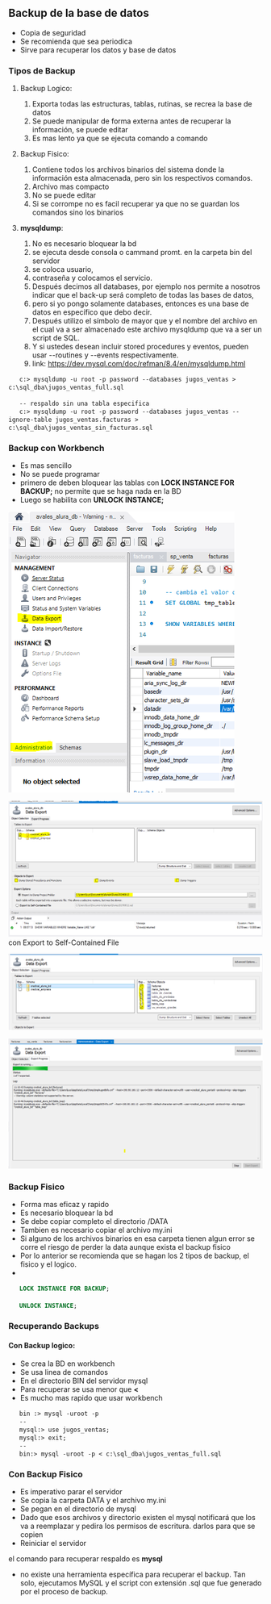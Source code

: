 ## Backup de la base de datos

- Copia de seguridad
- Se recomienda que sea periodica
- Sirve para recuperar los datos y base de datos 
  
### Tipos de Backup

1. Backup Logico:
   1. Exporta todas las estructuras, tablas, rutinas, se recrea la base de datos
   2. Se puede manipular de forma externa antes de recuperar la información, se puede editar
   3. Es mas lento ya que se ejecuta comando a comando
   
2. Backup Fisico:
   1. Contiene todos los archivos binarios del sistema donde la información esta almacenada, pero sin los respectivos comandos.
   2. Archivo mas compacto
   3. No se puede editar
   4. Si se corrompe no es facil recuperar ya que no se guardan los comandos sino los binarios
   
3. **mysqldump**:
   1. No es necesario bloquear la bd
   2. se ejecuta desde consola o cammand promt. en la carpeta bin del servidor
   3. se coloca usuario, 
   4. contraseña y colocamos el servicio.
   5. Después decimos all databases, por ejemplo nos permite a nosotros indicar que el back-up será completo de todas las bases de datos, 
   6. pero si yo pongo solamente databases, entonces es una base de datos en específico que debo decir.
   7. Después utilizo el símbolo de mayor que y el nombre del archivo en el cual va a ser almacenado este archivo mysqldump que va a ser un script de SQL.
   8. Y si ustedes desean incluir stored procedures y eventos, pueden usar --routines y --events respectivamente.
   9. link: https://dev.mysql.com/doc/refman/8.4/en/mysqldump.html

```dos
   c:> mysqldump -u root -p password --databases jugos_ventas > c:\sql_dba\jugos_ventas_full.sql

   -- respaldo sin una tabla especifica
   c:> mysqldump -u root -p password --databases jugos_ventas --ignore-table jugos_ventas.facturas > c:\sql_dba\jugos_ventas_sin_facturas.sql

```

### Backup con Workbench

- Es mas sencillo
- No se puede programar
- primero de deben bloquear las tablas con **LOCK INSTANCE FOR BACKUP;** no permite que se haga nada en la BD
- Luego se habilita con **UNLOCK INSTANCE;** 


![Backup 1](/imagenes/clase05/b_1.png)


![Backup 2](/imagenes/clase05/b_2.png)
con Export to Self-Contained File


![Backup 3](/imagenes/clase05/b_3.png)

![Backup 4](/imagenes/clase05/b_4.png)


### Backup Fisico


- Forma mas eficaz y rapido
- Es necesario bloquear la bd
- Se debe copiar completo el directorio /DATA
- Tambien es necesario copiar el archivo my.ini
- Si alguno de los archivos binarios en esa carpeta tienen algun error se corre el riesgo de perder la data aunque exista el backup fisico
- Por lo anterior se recomienda que se hagan los 2 tipos de backup, el fisico y el logico.
- 

```sql
   LOCK INSTANCE FOR BACKUP;

   UNLOCK INSTANCE;
```

### Recuperando Backups

#### Con Backup logico:

- Se crea la BD en workbench
- Se usa linea de comandos
- En el directorio BIN del servidor mysql
- Para recuperar se usa menor que **<**
- Es mucho mas rapido que usar workbench


```dos
   bin :> mysql -uroot -p
   --
   mysql:> use jugos_ventas;
   mysql:> exit;
   --
   bin:> mysql -uroot -p < c:\sql_dba\jugos_ventas_full.sql

```


### Con Backup Fisico

- Es imperativo parar el servidor
- Se copia la carpeta DATA y el archivo my.ini
- Se pegan en el directorio de mysql
- Dado que esos archivos y directorio existen el mysql notificará que los va a reemplazar y pedira los permisos de escritura. darlos para que se copien
- Reiniciar el servidor

el comando para recuperar respaldo es **mysql**

- no existe una herramienta específica para recuperar el backup. Tan solo, ejecutamos MySQL y el script con extensión .sql que fue generado por el proceso de backup.
